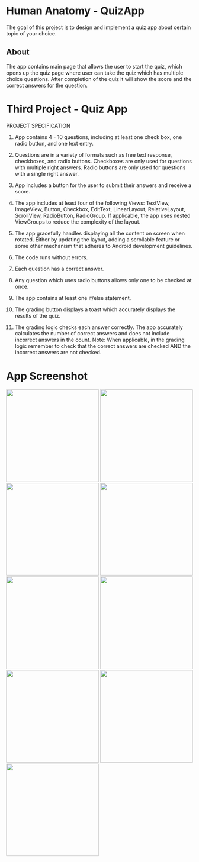 # Human Anatomy - QuizApp
The goal of this project is to design and implement a quiz app about certain topic of your choice.

## About
The app contains main page that allows the user to start the quiz, which opens up the quiz page where user can take the quiz 
which has multiple choice questions. After completion of the quiz it will show the score and the correct answers
for the question.

# Third Project - Quiz App

PROJECT SPECIFICATION

1. App contains 4 - 10 questions, including at least one check box, one radio button, and one text entry. 

2. Questions are in a variety of formats such as free text response, checkboxes, and radio buttons.
   Checkboxes are only used for questions with multiple right answers. Radio buttons are only used for questions with a single right        answer. 

3. App includes a button for the user to submit their answers and receive a score. 

4. The app includes at least four of the following Views: TextView, ImageView, Button, Checkbox, EditText, LinearLayout, RelativeLayout,    ScrollView, RadioButton, RadioGroup.
   If applicable, the app uses nested ViewGroups to reduce the complexity of the layout.     

5. The app gracefully handles displaying all the content on screen when rotated. Either by updating the layout, adding a scrollable        feature or some other mechanism that adheres to Android development guidelines. 

6. The code runs without errors. 

7. Each question has a correct answer.

8. Any question which uses radio buttons allows only one to be checked at once. 

9. The app contains at least one if/else statement.

10. The grading button displays a toast which accurately displays the results of the quiz.

11. The grading logic checks each answer correctly. The app accurately calculates the number of correct answers and does not include         incorrect answers in the count. 
    Note: When applicable, in the grading logic remember to check that the correct answers are checked AND the incorrect answers are not     checked.





# App Screenshot
<img src="https://user-images.githubusercontent.com/38148871/44426602-148b1180-a55d-11e8-9635-b42386ce2e55.png" width="250">  <img src="https://user-images.githubusercontent.com/38148871/44427158-b65f2e00-a55e-11e8-9919-1c78a67b0e62.png" width="250"> 
<img src="https://user-images.githubusercontent.com/38148871/44427184-cd9e1b80-a55e-11e8-8068-d46ab10f9349.png" width="250">
<img src="https://user-images.githubusercontent.com/38148871/44427202-dc84ce00-a55e-11e8-8467-10e7f27c6e94.png" width="250">
<img src="https://user-images.githubusercontent.com/38148871/44427215-ead2ea00-a55e-11e8-8551-742742c2e9a1.png" width="250">
<img src="https://user-images.githubusercontent.com/38148871/44427236-fc1bf680-a55e-11e8-94c0-64b814a6c51c.png" width="250">
<img src="https://user-images.githubusercontent.com/38148871/44427257-0b02a900-a55f-11e8-9f62-2fd78c12bb0a.png" height="250"> <img src="https://user-images.githubusercontent.com/38148871/44427277-17870180-a55f-11e8-86a5-9a60d77b3375.png" height="250">
<img src="https://user-images.githubusercontent.com/38148871/44427299-2a013b00-a55f-11e8-95b5-4e7ea7cef5df.png" height="250">






